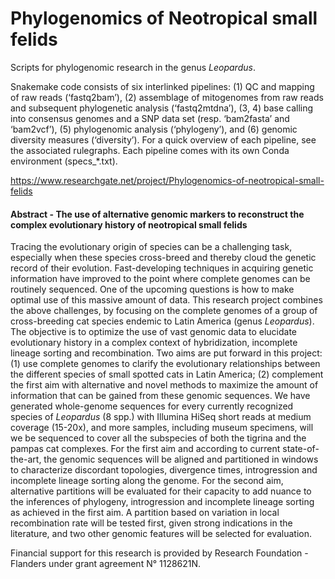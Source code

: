 # Phylogenomics of Neotropical small felids
Scripts for phylogenomic research in the genus *Leopardus*. 

Snakemake code consists of six interlinked pipelines: (1) QC and mapping of raw reads (‘fastq2bam’), (2) assemblage of mitogenomes from raw reads and subsequent phylogenetic analysis (‘fastq2mtdna’), (3, 4) base calling into consensus genomes and a SNP data set (resp. ‘bam2fasta’ and ‘bam2vcf’), (5) phylogenomic analysis (‘phylogeny’), and (6) genomic diversity measures (‘diversity’). For a quick overview of each pipeline, see the associated rulegraphs. Each pipeline comes with its own Conda environment (specs_\*.txt).

https://www.researchgate.net/project/Phylogenomics-of-neotropical-small-felids

#### Abstract - The use of alternative genomic markers to reconstruct the complex evolutionary history of neotropical small felids

Tracing the evolutionary origin of species can be a challenging task, especially when these species cross-breed and thereby cloud the genetic record of their evolution. Fast-developing techniques in acquiring genetic information have improved to the point where complete genomes can be routinely sequenced. One of the upcoming questions is how to make optimal use of this massive amount of data. This research project combines the above challenges, by focusing on the complete genomes of a group of cross-breeding cat species endemic to Latin America (genus *Leopardus*). The objective is to optimize the use of vast genomic data to elucidate evolutionary history in a complex context of hybridization, incomplete lineage sorting and recombination. Two aims are put forward in this project: (1) use complete genomes to clarify the evolutionary relationships between the different species of small spotted cats in Latin America; (2) complement the first aim with alternative and novel methods to maximize the amount of information that can be gained from these genomic sequences. We have generated whole-genome sequences for every currently recognized species of *Leopardus* (8 spp.) with Illumina HiSeq short reads at medium coverage (15-20x), and more samples, including museum specimens, will we be sequenced to cover all the subspecies of both the tigrina and the pampas cat complexes. For the first aim and according to current state-of-the-art, the genomic sequences will be aligned and partitioned in windows to characterize discordant topologies, divergence times, introgression and incomplete lineage sorting along the genome. For the second aim, alternative partitions will be evaluated for their capacity to add nuance to the inferences of phylogeny, introgression and incomplete lineage sorting as achieved in the first aim. A partition based on variation in local recombination rate will be tested first, given strong indications in the literature, and two other genomic features will be selected for evaluation.

Financial support for this research is provided by Research Foundation - Flanders under grant agreement N° 1128621N.
